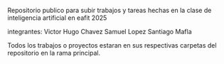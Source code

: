 Repositorio publico para subir trabajos y tareas hechas en la clase de inteligencia artificial en eafit 2025

integrantes:
Victor Hugo Chavez
Samuel Lopez
Santiago Mafla

Todos los trabajos o proyectos estaran en sus respectivas carpetas del repositorio en la rama principal.
